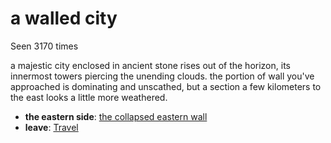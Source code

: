 # a walled city

Seen 3170 times

a majestic city enclosed in ancient stone rises out of the horizon, its innermost towers piercing the unending clouds. the portion of wall you've approached is dominating and unscathed, but a section a few kilometers to the east looks a little more weathered.

- **the eastern side**: [the collapsed eastern wall](the-collapsed-eastern-wall-Nrj1yat.md)
- **leave**: [Travel](Travel-travel.md)
